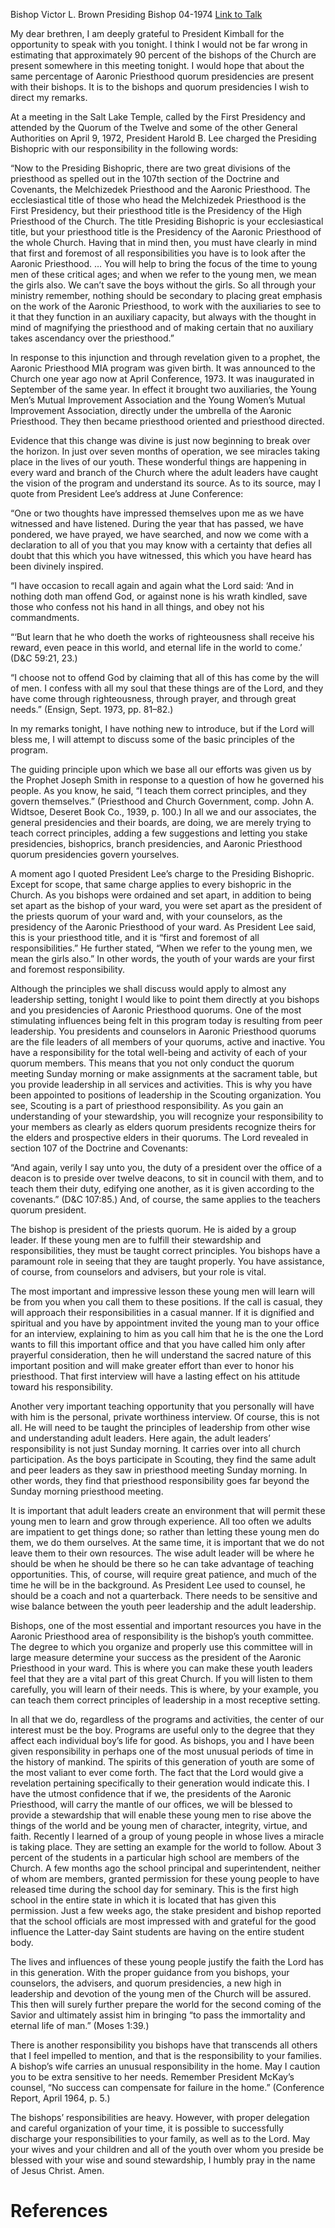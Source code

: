 Bishop Victor L. Brown
Presiding Bishop
04-1974
[Link to Talk](https://www.churchofjesuschrist.org/study/general-conference/1974/04/aaronic-priesthood-stewardship?lang=eng)

My dear brethren, I am deeply grateful to President Kimball for the opportunity to speak with you tonight. I think I would not be far wrong in estimating that approximately 90 percent of the bishops of the Church are present somewhere in this meeting tonight. I would hope that about the same percentage of Aaronic Priesthood quorum presidencies are present with their bishops. It is to the bishops and quorum presidencies I wish to direct my remarks.

At a meeting in the Salt Lake Temple, called by the First Presidency and attended by the Quorum of the Twelve and some of the other General Authorities on April 9, 1972, President Harold B. Lee charged the Presiding Bishopric with our responsibility in the following words:

“Now to the Presiding Bishopric, there are two great divisions of the priesthood as spelled out in the 107th section of the Doctrine and Covenants, the Melchizedek Priesthood and the Aaronic Priesthood. The ecclesiastical title of those who head the Melchizedek Priesthood is the First Presidency, but their priesthood title is the Presidency of the High Priesthood of the Church. The title Presiding Bishopric is your ecclesiastical title, but your priesthood title is the Presidency of the Aaronic Priesthood of the whole Church. Having that in mind then, you must have clearly in mind that first and foremost of all responsibilities you have is to look after the Aaronic Priesthood. … You will help to bring the focus of the time to young men of these critical ages; and when we refer to the young men, we mean the girls also. We can’t save the boys without the girls. So all through your ministry remember, nothing should be secondary to placing great emphasis on the work of the Aaronic Priesthood, to work with the auxiliaries to see to it that they function in an auxiliary capacity, but always with the thought in mind of magnifying the priesthood and of making certain that no auxiliary takes ascendancy over the priesthood.”

In response to this injunction and through revelation given to a prophet, the Aaronic Priesthood MIA program was given birth. It was announced to the Church one year ago now at April Conference, 1973. It was inaugurated in September of the same year. In effect it brought two auxiliaries, the Young Men’s Mutual Improvement Association and the Young Women’s Mutual Improvement Association, directly under the umbrella of the Aaronic Priesthood. They then became priesthood oriented and priesthood directed.

Evidence that this change was divine is just now beginning to break over the horizon. In just over seven months of operation, we see miracles taking place in the lives of our youth. These wonderful things are happening in every ward and branch of the Church where the adult leaders have caught the vision of the program and understand its source. As to its source, may I quote from President Lee’s address at June Conference:

“One or two thoughts have impressed themselves upon me as we have witnessed and have listened. During the year that has passed, we have pondered, we have prayed, we have searched, and now we come with a declaration to all of you that you may know with a certainty that defies all doubt that this which you have witnessed, this which you have heard has been divinely inspired.

“I have occasion to recall again and again what the Lord said: ‘And in nothing doth man offend God, or against none is his wrath kindled, save those who confess not his hand in all things, and obey not his commandments.

“‘But learn that he who doeth the works of righteousness shall receive his reward, even peace in this world, and eternal life in the world to come.’ (D&C 59:21, 23.)

“I choose not to offend God by claiming that all of this has come by the will of men. I confess with all my soul that these things are of the Lord, and they have come through righteousness, through prayer, and through great needs.” (Ensign, Sept. 1973, pp. 81–82.)

In my remarks tonight, I have nothing new to introduce, but if the Lord will bless me, I will attempt to discuss some of the basic principles of the program.

The guiding principle upon which we base all our efforts was given us by the Prophet Joseph Smith in response to a question of how he governed his people. As you know, he said, “I teach them correct principles, and they govern themselves.” (Priesthood and Church Government, comp. John A. Widtsoe, Deseret Book Co., 1939, p. 100.) In all we and our associates, the general presidencies and their boards, are doing, we are merely trying to teach correct principles, adding a few suggestions and letting you stake presidencies, bishoprics, branch presidencies, and Aaronic Priesthood quorum presidencies govern yourselves.

A moment ago I quoted President Lee’s charge to the Presiding Bishopric. Except for scope, that same charge applies to every bishopric in the Church. As you bishops were ordained and set apart, in addition to being set apart as the bishop of your ward, you were set apart as the president of the priests quorum of your ward and, with your counselors, as the presidency of the Aaronic Priesthood of your ward. As President Lee said, this is your priesthood title, and it is “first and foremost of all responsibilities.” He further stated, “When we refer to the young men, we mean the girls also.” In other words, the youth of your wards are your first and foremost responsibility.

Although the principles we shall discuss would apply to almost any leadership setting, tonight I would like to point them directly at you bishops and you presidencies of Aaronic Priesthood quorums. One of the most stimulating influences being felt in this program today is resulting from peer leadership. You presidents and counselors in Aaronic Priesthood quorums are the file leaders of all members of your quorums, active and inactive. You have a responsibility for the total well-being and activity of each of your quorum members. This means that you not only conduct the quorum meeting Sunday morning or make assignments at the sacrament table, but you provide leadership in all services and activities. This is why you have been appointed to positions of leadership in the Scouting organization. You see, Scouting is a part of priesthood responsibility. As you gain an understanding of your stewardship, you will recognize your responsibility to your members as clearly as elders quorum presidents recognize theirs for the elders and prospective elders in their quorums. The Lord revealed in section 107 of the Doctrine and Covenants:

“And again, verily I say unto you, the duty of a president over the office of a deacon is to preside over twelve deacons, to sit in council with them, and to teach them their duty, edifying one another, as it is given according to the covenants.” (D&C 107:85.) And, of course, the same applies to the teachers quorum president.

The bishop is president of the priests quorum. He is aided by a group leader. If these young men are to fulfill their stewardship and responsibilities, they must be taught correct principles. You bishops have a paramount role in seeing that they are taught properly. You have assistance, of course, from counselors and advisers, but your role is vital.

The most important and impressive lesson these young men will learn will be from you when you call them to these positions. If the call is casual, they will approach their responsibilities in a casual manner. If it is dignified and spiritual and you have by appointment invited the young man to your office for an interview, explaining to him as you call him that he is the one the Lord wants to fill this important office and that you have called him only after prayerful consideration, then he will understand the sacred nature of this important position and will make greater effort than ever to honor his priesthood. That first interview will have a lasting effect on his attitude toward his responsibility.

Another very important teaching opportunity that you personally will have with him is the personal, private worthiness interview. Of course, this is not all. He will need to be taught the principles of leadership from other wise and understanding adult leaders. Here again, the adult leaders’ responsibility is not just Sunday morning. It carries over into all church participation. As the boys participate in Scouting, they find the same adult and peer leaders as they saw in priesthood meeting Sunday morning. In other words, they find that priesthood responsibility goes far beyond the Sunday morning priesthood meeting.

It is important that adult leaders create an environment that will permit these young men to learn and grow through experience. All too often we adults are impatient to get things done; so rather than letting these young men do them, we do them ourselves. At the same time, it is important that we do not leave them to their own resources. The wise adult leader will be where he should be when he should be there so he can take advantage of teaching opportunities. This, of course, will require great patience, and much of the time he will be in the background. As President Lee used to counsel, he should be a coach and not a quarterback. There needs to be sensitive and wise balance between the youth peer leadership and the adult leadership.

Bishops, one of the most essential and important resources you have in the Aaronic Priesthood area of responsibility is the bishop’s youth committee. The degree to which you organize and properly use this committee will in large measure determine your success as the president of the Aaronic Priesthood in your ward. This is where you can make these youth leaders feel that they are a vital part of this great Church. If you will listen to them carefully, you will learn of their needs. This is where, by your example, you can teach them correct principles of leadership in a most receptive setting.

In all that we do, regardless of the programs and activities, the center of our interest must be the boy. Programs are useful only to the degree that they affect each individual boy’s life for good. As bishops, you and I have been given responsibility in perhaps one of the most unusual periods of time in the history of mankind. The spirits of this generation of youth are some of the most valiant to ever come forth. The fact that the Lord would give a revelation pertaining specifically to their generation would indicate this. I have the utmost confidence that if we, the presidents of the Aaronic Priesthood, will carry the mantle of our offices, we will be blessed to provide a stewardship that will enable these young men to rise above the things of the world and be young men of character, integrity, virtue, and faith. Recently I learned of a group of young people in whose lives a miracle is taking place. They are setting an example for the world to follow. About 3 percent of the students in a particular high school are members of the Church. A few months ago the school principal and superintendent, neither of whom are members, granted permission for these young people to have released time during the school day for seminary. This is the first high school in the entire state in which it is located that has given this permission. Just a few weeks ago, the stake president and bishop reported that the school officials are most impressed with and grateful for the good influence the Latter-day Saint students are having on the entire student body.

The lives and influences of these young people justify the faith the Lord has in this generation. With the proper guidance from you bishops, your counselors, the advisers, and quorum presidencies, a new high in leadership and devotion of the young men of the Church will be assured. This then will surely further prepare the world for the second coming of the Savior and ultimately assist him in bringing “to pass the immortality and eternal life of man.” (Moses 1:39.)

There is another responsibility you bishops have that transcends all others that I feel impelled to mention, and that is the responsibility to your families. A bishop’s wife carries an unusual responsibility in the home. May I caution you to be extra sensitive to her needs. Remember President McKay’s counsel, “No success can compensate for failure in the home.” (Conference Report, April 1964, p. 5.)

The bishops’ responsibilities are heavy. However, with proper delegation and careful organization of your time, it is possible to successfully discharge your responsibilities to your family, as well as to the Lord. May your wives and your children and all of the youth over whom you preside be blessed with your wise and sound stewardship, I humbly pray in the name of Jesus Christ. Amen.

# References
